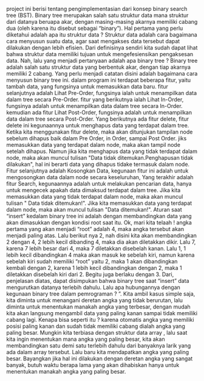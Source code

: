 project ini berisi tentang pengimplementasian dari konsep binary search tree (BST). Binary tree merupakan salah satu struktur data mana struktur dari datanya beruapa akar, dengan masing-masing akarnya memiliki cabang dua (oleh karena itu disebut sebagai “binary”). Hal pertama yang perlu diketahui adalah apa itu struktur data ? Struktur data adalah cara bagaimana cara menyusun suatu data, agar saat mengakses data tersebut dapat dilakukan dengan lebih efisien. Dari definisinya sendiri kita sudah dapat lihat bahwa struktur data memiliki tujuan untuk mengefesiensikan pengaksesan data. Nah, lalu yang menjadi pertanyaan adalah apa binary tree ? Binary tree adalah salah satu struktur data yang berbentuk akar, dengan tiap akarnya memiliki 2 cabang. Yang perlu menjadi catatan disini adalah bagaimana cara menyusun binary tree ini. dalam program ini terdapat beberapa fitur, yaitu tambah data, yang fungsinya untuk memasukkan data baru. fitur selanjutnya adalah Lihat Pre-Order, fungsinya ialah untuk menampilkan data dalam tree secara Pre-Order. fitur yang berikutnya ialah Lihat In-Order, fungsinya adalah untuk menampilkan data dalam tree secara In-Order. kemudian ada fitur Lihat Post-Order, fungsinya adalah untuk menampilkan data dalam tree secara Post-Order. Yang berikutnya ada fitur delete, fitur delete ini kegunaannya untuk menghapus data yang terdapat dalam tree. Ketika kita menggunakan fitur delete, maka akan ditunjukan tampilan node sebelum dihapus baik dalam Pre Order, in Order, sampai Post Order. jiks memasukkan data yang terdapat dalam node, maka akan tampil node setelah dihapus. Namun jika kita menghapus data yang tidak terdapat dalam node, maka akan muncul tulisan "Data tidak ditemukan.Penghapusan tidak dilakukan", hal ini berarti data yang dihapus tidake termasuk dalam node. Fitur selanjutnya adalah Kosongkan Data, kegunaan fitur ini adalah untuk mengosongkan data dalam node secara keseluruhan,  Yang terakhir adalah fitur Search, kegunaannya adalah untuk melakukan pencarian data, hanya untuk mengecek apakah data dimaksud terdapat dalam tree. Jika kita memasukkan data yang tidak terdapat dalam node, maka akan muncul tulisan " Data tidak ditemukan!". Jika kita memasukkan data yang terdapat dalam node, maka akan muncul tulisan "Data ditemukan!".
Aturan saat “insert” kedalam binary tree ini adalah dengan membandingkan data yang akan dimasukkan dengan kondisi root saat itu. Ok, mari kita telaah ! angka pertama yang akan menjadi “root” adalah 4, maka angka tersebut akan menjadi paling atas. Lalu berikut nya 2, nah disini kita akan membandingkan 2 dengan 4, 2 lebih kecil dibanding 4, maka dia akan diletakkan dikir. Lalu 7, karena 7 lebih besar dari 4, maka 7 diletakkan disebelah kanan. Lalu 1, 1 lebih kecil dibandingkan 4 maka akan masuk ke sebelah kiri, namun karena sebelah kiri sudah memiliki “root” yaitu 2, maka 1 akan dibandingkan kembali dengan 2, karena 1 lebih kecil dibandingkan dengan 2, maka 1 diletakkan disebelah kiri dari 2. Begitu juga berlaku dengan 3. Dari, penjelasan diatas, dapat disimpukan bahwa binary tree saat “insert” data mengurutkan datanya terlebih dahulu. Lalu apa hubungannya dengan kegunaan binary tree dalam pemrograman ? ”. Kita ambil kasus simple saja, kita diminta untuk menangani deretan angka yang tidak berurutan, lalu diminta untuk menentukan manakah angka yang terbesar, dengan mudah kita akan langsung mengambil data yang paling kanan sampai tidak memiliki cabang lagi. Kenapa bisa seperti itu ? karena otomatis angka yang memiliki posisi paling kanan dan sudah tidak memiliki cabang dialah angka yang paling besar. Mungkin kita terbiasa dengan struktur data array , lalu saat kita ingin menentukan mana angka yang paling besar, kita akan membandingkan satu demi satu terlebih dahulu dari banyaknya larik yang ada dalam array tersebut. Lalu baru kita mendapatkan angka yang paling besar. Bayangkan jika hal ini dilakukan dengan deretan angka yang sangat banyak, butuh waktu berapa lama yang akan dihabiskan hanya untuk menentukan manakah angka yang paling besar.
